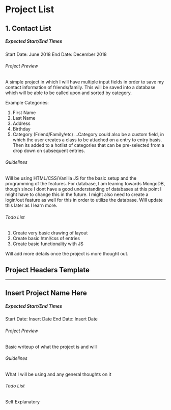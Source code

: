 # Project List #

## 1. Contact List ##

##### Expected Start/End Times #####
Start Date: June 2018
End Date: December 2018

######  Project Preview ######
A simple project in which I will have multiple input fields in order to save my contact information of friends/family. This will be saved into a database which will be able to be called upon and sorted by category. 

Example Categories:
1. First Name
2. Last Name
3. Address
4. Birthday
5. Category (Friend/Family/etc)
...Category could also be a custom field, in which the user creates a class to be attached on a entry to entry basis. Then its added to a hotlist of categories that can be pre-selected from a drop down on subsequent entries.

######  Guidelines ######
Will be using HTML/CSS/Vanilla JS for the basic setup and the programming of the features. For database, I am leaning towards MongoDB, though since I dont have a good understanding of databases at this point I might have to change this in the future. I might also need to create a login/out feature as well for this in order to utilize the database. Will update this later as I learn more.

######  Todo List ######
1. Create very basic drawing of layout
2. Create basic html/css of entries
3. Create basic functionality with JS

Will add more details once the project is more thought out.






## Project Headers Template ##
---

## Insert Project Name Here ##

##### Expected Start/End Times #####
Start Date: Insert Date
End Date: Insert Date


######  Project Preview ######
Basic writeup of what the project is and will

######  Guidelines ######
What I will be using and any general thoughts on it

######  Todo List ######
Self Explanatory